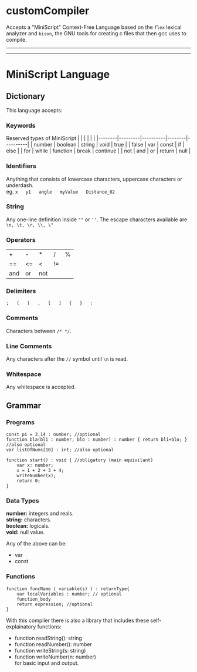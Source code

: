 # customCompiler
Accepts a "MiniScript" Context-Free Language based on the `flex` lexical analyzer and `bison`, the GNU tools for creating c files that then gcc uses to compile.

___
___
# MiniScript Language
## Dictionary
This language accepts:
### Keywords
Reserved types of MiniScript
|  |  |    |    |      |
|--------|---------|----------|--------|----------|
| number | boolean | string   | void   | true     |
| false  | var     | const    | if     | else     |
| for    | while   | function | break  | continue |
| not    | and     | or       | return | null     |

### Identifiers
Anything that consists of lowercase characters, uppercase characters or underdash.   
eg. `x   y1   angle   myValue   Distance_02`

### String
Any one-line definition inside `""` or `''`. The escape characters available are `\n, \t, \r, \\, \"`

### Operators
|  |  |    |    |      |
|--------|---------|----------|--------|----------|
| + | - | *   | /   | %     |
| ==  | <=     | <    | !=     |      |
| and    | or   | not |   |  |

### Delimiters
`;   (   )   ,   [   ]   {   }   :`

### Comments
Characters between `/* */`.   
### Line Comments
Any characters after the `//` symbol until `\n` is read.   
### Whitespace
Any whitespace is accepted.   

## Grammar

### Programs
```
const pi = 3.14 : number; //optional
function bla(bli : number, blo : number) : number { return bli+blo; } //also optional
var listOfNums[10] : int; //also optional

function start() : void { //obligatory (main equivilant)
    var x: number;
    x = 1 + 2 + 3 + 4;
    writeNumber(x);
    return 0;
}
```

### Data Types
**number:** integers and reals.   
**string:** characters.   
**boolean:** logicals.   
**void:** null value.   

Any of the above can be:
* var   
* const   
### Functions
```
function funcName ( variable(s) ) : returnType{
    var localVariables : number; // optional
    function_body
    return expression; //optional
}
```
With this compiler there is also a library that includes these self-explainatory functions:
* function readString(): string  
* function readNumber(): number  
* function writeString(s: string)  
* function writeNumber(n: number)   
for basic input and output.

